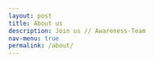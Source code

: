 ```yaml
---
layout: post
title: About us
description: Join us // Awareness-Team
nav-menu: true
permalink: /about/
---
```


[//]: # (We are a group of students from the technical faculty branch of the student union &#40;ÖH TNF&#41;, who love to play games. In order to share this passion with others at JKU, we are organizing the JKU Games, a free gaming event that takes place almost every semester. We can't take all the credit however, as this event builds on the experience and work of all the organizers before us &#40;after all, this is the 17th edition&#41;. Also, such an event would not be possible without so many other ÖH TNF members and friends supporting us during the event.)

[//]: # ()
[//]: # (<figure>)

[//]: # (   <img src="/assets/images/About us JKU Games Orga.png" style="max-width: 1000px;")

[//]: # (      alt="JKU Games Orga" />)

[//]: # (   <figcaption></figcaption>)

[//]: # (</figure>)

[//]: # ()
[//]: # (You can find out more about the ÖH TNF and the other work we do by checking out <a href="https://oeh.jku.at/abschnitte/technik-und-naturwissenschaften">our website</a>!)

[//]: # ()
[//]: # (## Safety- and Awareness Team)

[//]: # (If you don't feel comfortable because of a specific person or about a certain situation in our control, you can inform the awareness contacts listed below directly. We will handle your request confidentially and bring up your problem anonymously with other relevant members of the Orga Team if necessary. We will then try to sort the issue out as quickly as possible.)

[//]: # (* Helena Fitze &#40;[Mail]&#40;mailto:helena.fitze@oeh.jku.at&#41;, [Discord: Helena#2407]&#40;https://discordapp.com/users/499623227904098304&#41;&#41;)

[//]: # (* Felix Ferchhumer &#40;[Mail]&#40;mailto:felix.ferchhumer@oeh.jku.at&#41;, [Discord: itsafeh#9156]&#40;https://discordapp.com/users/151349051223310337&#41;&#41;)

[//]: # ()
[//]: # ()
[//]: # (## Got some spare time?)

[//]: # (Are you a talented Game-Master looking to host a few games? Do you have an idea for the perfect tournament we are missing and want to organize it? Are you a huge fan of LAN cables and want to share your expertise? Would you like to help us at the event with smaller tasks at the Infopoint, Games Rental, etc.?)

[//]: # ()
[//]: # (We are always happy for your support!<br>)

[//]: # (If you can assist us at the event, simply hit us up via [games@oeh.jku.at]&#40;mailto:games@oeh.jku.at&#41;!)

[//]: # ()
[//]: # (If you are thinking about joining your student union and organising events like this more regularly &#40;among many other interesting jobs&#41;, feel free to hit up your <a class='dotted' href="https://oeh.jku.at/abschnitte/technik-und-naturwissenschaften">student union directly</a> or to contact us via [tnf@oeh.jku.at]&#40;mailto:tnf@oeh.jku.at&#41; - we will forward you to the right people!)
